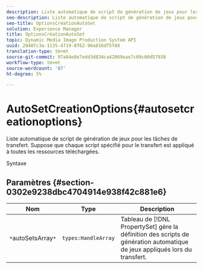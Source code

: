 ```yaml
---
description: Liste automatique de script de génération de jeux pour les tâches de transfert. Suppose que chaque script spécifié pour le transfert est appliqué à toutes les ressources téléchargées.
seo-description: Liste automatique de script de génération de jeux pour les tâches de transfert. Suppose que chaque script spécifié pour le transfert est appliqué à toutes les ressources téléchargées.
seo-title: OptionsCréationAutoSet
solution: Experience Manager
title: OptionsCréationAutoSet
topic: Dynamic Media Image Production System API
uuid: 2840fc3a-1135-4719-8f62-96a816df5f88
translation-type: tm+mt
source-git-commit: 97a84e8e7edd3d834ca42069eae7c09c00d57938
workflow-type: tm+mt
source-wordcount: '87'
ht-degree: 5%

---
```



# AutoSetCreationOptions{#autosetcreationoptions}

Liste automatique de script de génération de jeux pour les tâches de transfert. Suppose que chaque script spécifié pour le transfert est appliqué à toutes les ressources téléchargées.

Syntaxe

## Paramètres {#section-0302e9238dbc4704914e938f42c881e6}

| Nom | Type | Description |
|---|---|---|
| `*`autoSetsArray`*` | `types:HandleArray` | Tableau de [!DNL PropertySet] gère la définition des scripts de génération automatique de jeux appliqués lors du transfert. |

